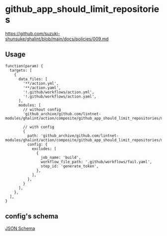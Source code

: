# github_app_should_limit_repositories

https://github.com/suzuki-shunsuke/ghalint/blob/main/docs/policies/009.md

## Usage

```jsonnet
function(param) {
  targets: [
    {
      data_files: [
        '**/action.yml',
        '**/action.yaml',
        '!.github/workflows/action.yml',
        '!.github/workflows/action.yaml',
      ],
      modules: [
        // without config
        'github_archive/github.com/lintnet-modules/ghalint/action/composite/github_app_should_limit_repositories/main.jsonnet@0f350f659c7c64c7398249ea0fc23d1cec45c12a:v0.2.0',

        // with config
        {
          path: 'github_archive/github.com/lintnet-modules/ghalint/action/composite/github_app_should_limit_repositories/main.jsonnet@0f350f659c7c64c7398249ea0fc23d1cec45c12a:v0.2.0',
          config: {
            excludes: [
              {
                job_name: 'build',
                workflow_file_path: '.github/workflows/fail.yaml',
                step_id: 'generate_token',
              },
            ],
          },
        }
      ],
    },
  ],
}
```

## config's schema

[JSON Schema](main_config_schema.json)
